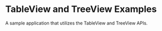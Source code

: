 # TableView and TreeView Examples

A sample application that utilizes the TableView and TreeView APIs.
